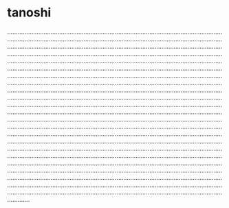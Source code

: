 # tanoshi
.................................................................................................................................................................................................................................................................................................................................................................................................................................................................................................................................................................................................................................................................................................................................................................................................................................................................................................................................................................................................................................................................................................................................................................................................................................................................................................................................................................................................................................................................................................................................................................................................................................................................................................................................................................................................................................................................................................................................................................................................................................................................................................................................................................................................................................................................................................................................................................................................................................................................................................................................................................................................................................................................................................................................................................................................................................................................................................................................................................................